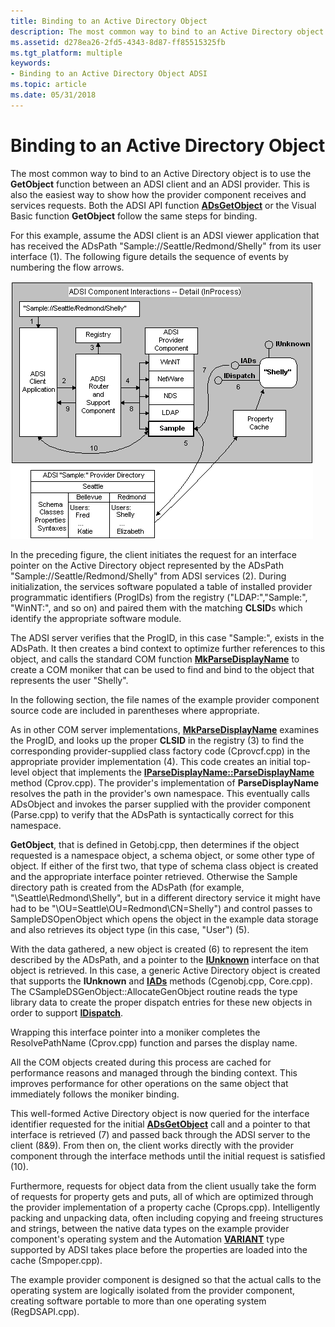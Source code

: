 ```yaml
---
title: Binding to an Active Directory Object
description: The most common way to bind to an Active Directory object is to use the GetObject function between an ADSI client and an ADSI provider.
ms.assetid: d278ea26-2fd5-4343-8d87-ff85515325fb
ms.tgt_platform: multiple
keywords:
- Binding to an Active Directory Object ADSI
ms.topic: article
ms.date: 05/31/2018
---
```


# Binding to an Active Directory Object

The most common way to bind to an Active Directory object is to use the **GetObject** function between an ADSI client and an ADSI provider. This is also the easiest way to show how the provider component receives and services requests. Both the ADSI API function [**ADsGetObject**](/windows/desktop/api/Adshlp/nf-adshlp-adsgetobject) or the Visual Basic function **GetObject** follow the same steps for binding.

For this example, assume the ADSI client is an ADSI viewer application that has received the ADsPath "Sample://Seattle/Redmond/Shelly" from its user interface (1). The following figure details the sequence of events by numbering the flow arrows.

![detailed view of adsi components](images/dscsex.png)

In the preceding figure, the client initiates the request for an interface pointer on the Active Directory object represented by the ADsPath "Sample://Seattle/Redmond/Shelly" from ADSI services (2). During initialization, the services software populated a table of installed provider programmatic identifiers (ProgIDs) from the registry ("LDAP:","Sample:", "WinNT:", and so on) and paired them with the matching **CLSID**s which identify the appropriate software module.

The ADSI server verifies that the ProgID, in this case "Sample:", exists in the ADsPath. It then creates a bind context to optimize further references to this object, and calls the standard COM function [**MkParseDisplayName**](https://msdn.microsoft.com/en-us/library/ms691253(v=VS.85).aspx) to create a COM moniker that can be used to find and bind to the object that represents the user "Shelly".

In the following section, the file names of the example provider component source code are included in parentheses where appropriate.

As in other COM server implementations, [**MkParseDisplayName**](https://msdn.microsoft.com/en-us/library/ms691253(v=VS.85).aspx) examines the ProgID, and looks up the proper **CLSID** in the registry (3) to find the corresponding provider-supplied class factory code (Cprovcf.cpp) in the appropriate provider implementation (4). This code creates an initial top-level object that implements the [**IParseDisplayName::ParseDisplayName**](https://msdn.microsoft.com/en-us/library/ms692594(v=VS.85).aspx) method (Cprov.cpp). The provider's implementation of **ParseDisplayName** resolves the path in the provider's own namespace. This eventually calls ADsObject and invokes the parser supplied with the provider component (Parse.cpp) to verify that the ADsPath is syntactically correct for this namespace.

**GetObject**, that is defined in Getobj.cpp, then determines if the object requested is a namespace object, a schema object, or some other type of object. If either of the first two, that type of schema class object is created and the appropriate interface pointer retrieved. Otherwise the Sample directory path is created from the ADsPath (for example, "\\Seattle\\Redmond\\Shelly", but in a different directory service it might have had to be "\\OU=Seattle\\OU=Redmond\\CN=Shelly") and control passes to SampleDSOpenObject which opens the object in the example data storage and also retrieves its object type (in this case, "User") (5).

With the data gathered, a new object is created (6) to represent the item described by the ADsPath, and a pointer to the [**IUnknown**](https://msdn.microsoft.com/en-us/library/ms680509(v=VS.85).aspx) interface on that object is retrieved. In this case, a generic Active Directory object is created that supports the **IUnknown** and [**IADs**](/windows/desktop/api/Iads/nn-iads-iads) methods (Cgenobj.cpp, Core.cpp). The CSampleDSGenObject::AllocateGenObject routine reads the type library data to create the proper dispatch entries for these new objects in order to support [**IDispatch**](https://msdn.microsoft.com/en-us/library/ms221608(v=VS.71).aspx).

Wrapping this interface pointer into a moniker completes the ResolvePathName (Cprov.cpp) function and parses the display name.

All the COM objects created during this process are cached for performance reasons and managed through the binding context. This improves performance for other operations on the same object that immediately follows the moniker binding.

This well-formed Active Directory object is now queried for the interface identifier requested for the initial [**ADsGetObject**](/windows/desktop/api/Adshlp/nf-adshlp-adsgetobject) call and a pointer to that interface is retrieved (7) and passed back through the ADSI server to the client (8&9). From then on, the client works directly with the provider component through the interface methods until the initial request is satisfied (10).

Furthermore, requests for object data from the client usually take the form of requests for property gets and puts, all of which are optimized through the provider implementation of a property cache (Cprops.cpp). Intelligently packing and unpacking data, often including copying and freeing structures and strings, between the native data types on the example provider component's operating system and the Automation [**VARIANT**](https://docs.microsoft.com/previous-versions/windows/desktop/api/oaidl/ns-oaidl-tagvariant) type supported by ADSI takes place before the properties are loaded into the cache (Smpoper.cpp).

The example provider component is designed so that the actual calls to the operating system are logically isolated from the provider component, creating software portable to more than one operating system (RegDSAPI.cpp).

 

 




